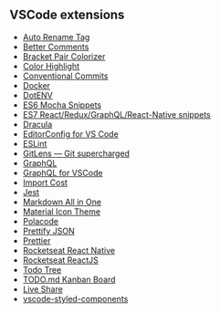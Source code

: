 ## VSCode extensions
* [Auto Rename Tag](https://marketplace.visualstudio.com/items?itemName=formulahendry.auto-rename-tag)
* [Better Comments](https://marketplace.visualstudio.com/items?itemName=aaron-bond.better-comments)
* [Bracket Pair Colorizer](https://marketplace.visualstudio.com/items?itemName=CoenraadS.bracket-pair-colorizer)
* [Color Highlight](https://marketplace.visualstudio.com/items?itemName=naumovs.color-highlight)
* [Conventional Commits](https://www.conventionalcommits.org/)
* [Docker](https://marketplace.visualstudio.com/items?itemName=PeterJausovec.vscode-docker)
* [DotENV](https://marketplace.visualstudio.com/items?itemName=mikestead.dotenv)
* [ES6 Mocha Snippets]()
* [ES7 React/Redux/GraphQL/React-Native snippets](https://marketplace.visualstudio.com/items?itemName=dsznajder.es7-react-js-snippets)
* [Dracula](https://draculatheme.com/)
* [EditorConfig for VS Code](https://marketplace.visualstudio.com/items?itemName=EditorConfig.EditorConfig)
* [ESLint](https://marketplace.visualstudio.com/items?itemName=dbaeumer.vscode-eslint)
* [GitLens — Git supercharged](https://marketplace.visualstudio.com/items?itemName=eamodio.gitlens)
* [GraphQL](https://marketplace.visualstudio.com/items?itemName=Prisma.vscode-graphql)
* [GraphQL for VSCode](https://marketplace.visualstudio.com/items?itemName=kumar-harsh.graphql-for-vscode)
* [Import Cost](https://marketplace.visualstudio.com/items?itemName=wix.vscode-import-cost)
* [Jest](https://marketplace.visualstudio.com/items?itemName=Orta.vscode-jest)
* [Markdown All in One](https://marketplace.visualstudio.com/items?itemName=yzhang.markdown-all-in-one)
* [Material Icon Theme](https://marketplace.visualstudio.com/items?itemName=PKief.material-icon-theme)
* [Polacode](https://marketplace.visualstudio.com/items?itemName=pnp.polacode)
* [Prettify JSON](https://marketplace.visualstudio.com/items?itemName=mohsen1.prettify-json)
* [Prettier](https://marketplace.visualstudio.com/items?itemName=mohsen1.prettify-json)
* [Rocketseat React Native]()
* [Rocketseat ReactJS]()
* [Todo Tree](https://marketplace.visualstudio.com/items?itemName=Gruntfuggly.todo-tree)
* [TODO.md Kanban Board](https://marketplace.visualstudio.com/items?itemName=coddx.coddx-alpha)
* [Live Share](https://marketplace.visualstudio.com/items?itemName=ms-vsliveshare.vsliveshare)
* [vscode-styled-components](https://marketplace.visualstudio.com/items?itemName=jpoissonnier.vscode-styled-components)
